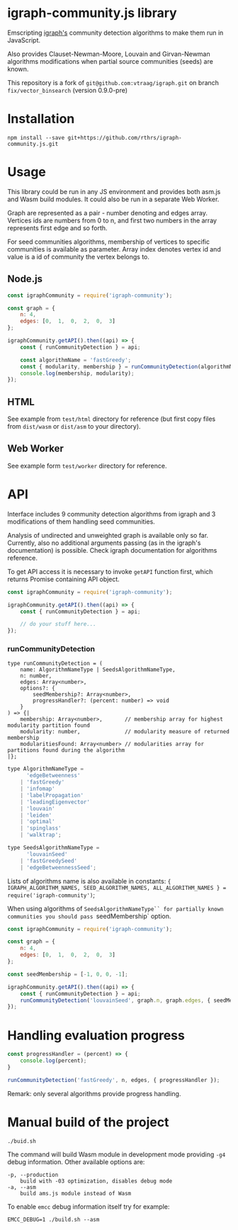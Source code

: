 # igraph-community.js library

Emscripting [igraph's](https://igraph.org/) community detection algorithms to make them run in JavaScript.
 
Also provides Clauset-Newman-Moore, Louvain and Girvan-Newman algorithms modifications when partial source communities (seeds) are known.

This repository is a fork of `git@github.com:vtraag/igraph.git` on branch `fix/vector_binsearch` (version 0.9.0-pre)

# Installation

```
npm install --save git+https://github.com/rthrs/igraph-community.js.git
```

# Usage

This library could be run in any JS environment and provides both asm.js and Wasm build modules. It could also be run in a separate Web Worker.

Graph are represented as a pair - number denoting and edges array. Vertices ids are numbers from 0 to n, and first two numbers in the array represents first edge and so forth. 

For seed communities algorithms, membership of vertices to specific communities is available as parameter. Array index denotes vertex id and value is a id of community the vertex belongs to. 

## Node.js
```js
const igraphCommunity = require('igraph-community');

const graph = {
    n: 4,
    edges: [0,  1,  0,  2,  0,  3]
};

igraphCommunity.getAPI().then((api) => {
    const { runCommunityDetection } = api;

    const algorithmName = 'fastGreedy';
    const { modularity, membership } = runCommunityDetection(algorithmName, graph.n, graph.edges);
    console.log(membership, modularity);
});
```

## HTML

See example from `test/html` directory for reference  (but first copy files from `dist/wasm` or `dist/asm` to your directory).

## Web Worker

See example form `test/worker` directory for reference.

# API

Interface includes 9 community detection algorithms from igraph and 3 modifications of them handling seed communities.

Analysis of undirected and unweighted graph is available only so far. Currently, also no additional arguments passing (as in the igraph's documentation) is possible. Check igraph documentation for algorithms reference.

To get API access it is necessary to invoke `getAPI` function first, which returns Promise containing API object.

```js
const igraphCommunity = require('igraph-community');

igraphCommunity.getAPI().then((api) => {
    const { runCommunityDetection } = api;

    // do your stuff here...
});
``` 

### runCommunityDetection

```flow js
type runCommunityDetection = (
    name: AlgorithmNameType | SeedsAlgorithmNameType,
    n: number,
    edges: Array<number>,
    options?: {
        seedMembership?: Array<number>,
        progressHandler?: (percent: number) => void
    }
) => {|
    membership: Array<number>,       // membership array for highest modularity partition found
    modularity: number,              // modularity measure of returned membership
    modularitiesFound: Array<number> // modularities array for partitions found during the algorithm
|};
```

```js
type AlgorithmNameType = 
      'edgeBetweenness'
    | 'fastGreedy'
    | 'infomap'
    | 'labelPropagation'
    | 'leadingEigenvector'
    | 'louvain'
    | 'leiden'
    | 'optimal'
    | 'spinglass'
    | 'walktrap';
```

```js
type SeedsAlgorithmNameType = 
      'louvainSeed'      
    | 'fastGreedySeed'
    | 'edgeBetweennessSeed';
```

Lists of algorithms name is also available in constants: `{ IGRAPH_ALGORITHM_NAMES, SEED_ALGORITHM_NAMES, ALL_ALGORITHM_NAMES } = require('igraph-community')`;

When using algorithms of `SeedsAlgorithmNameType`` for partially known communities you should pass `seedMembership` option.

```js
const igraphCommunity = require('igraph-community');

const graph = {
    n: 4,
    edges: [0,  1,  0,  2,  0,  3]
};

const seedMembership = [-1, 0, 0, -1];

igraphCommunity.getAPI().then((api) => {
    const { runCommunityDetection } = api;
    runCommunityDetection('louvainSeed', graph.n, graph.edges, { seedMembership });
});
```

# Handling evaluation progress

```js
const progressHandler = (percent) => {
    console.log(percent);
}

runCommunityDetection('fastGreedy', n, edges, { progressHandler });
```

Remark: only several algorithms provide progress handling. 

# Manual build of the project

```
./buid.sh
```

The command will build Wasm module in development mode providing `-g4` debug information. Other available options are:

```
-p, --production
    build with -03 optimization, disables debug mode
-a, --asm
    build ams.js module instead of Wasm
```

To enable `emcc` debug information itself try for example:

```
EMCC_DEBUG=1 ./build.sh --asm
```
